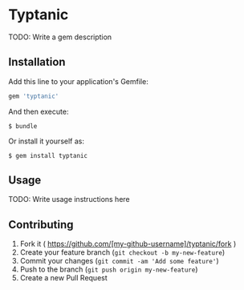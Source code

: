 # Typtanic

TODO: Write a gem description

## Installation

Add this line to your application's Gemfile:

```ruby
gem 'typtanic'
```

And then execute:

    $ bundle

Or install it yourself as:

    $ gem install typtanic

## Usage

TODO: Write usage instructions here

## Contributing

1. Fork it ( https://github.com/[my-github-username]/typtanic/fork )
2. Create your feature branch (`git checkout -b my-new-feature`)
3. Commit your changes (`git commit -am 'Add some feature'`)
4. Push to the branch (`git push origin my-new-feature`)
5. Create a new Pull Request
